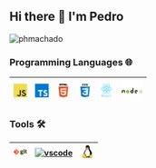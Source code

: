 ## Hi there :call_me_hand: I'm Pedro 

<img src="https://komarev.com/ghpvc/?username=phmachado" alt="phmachado" />

### Programming Languages 🌐

| [<img src="https://raw.githubusercontent.com/github/explore/80688e429a7d4ef2fca1e82350fe8e3517d3494d/topics/javascript/javascript.png" alt="JavaScript" width="24">](https://developer.mozilla.org/en-US/docs/Web/JavaScript) | [<img src="https://raw.githubusercontent.com/github/explore/80688e429a7d4ef2fca1e82350fe8e3517d3494d/topics/typescript/typescript.png" alt="TypeScript" width="24">](https://www.typescriptlang.org/) | [<img src="https://raw.githubusercontent.com/github/explore/80688e429a7d4ef2fca1e82350fe8e3517d3494d/topics/html/html.png" alt="HTML" width="24">](https://developer.mozilla.org/en-US/docs/Web/HTML) | [<img src="https://raw.githubusercontent.com/github/explore/80688e429a7d4ef2fca1e82350fe8e3517d3494d/topics/css/css.png" alt="HTML" width="24">](https://developer.mozilla.org/en-US/docs/Web/CSS) | [<img src="https://raw.githubusercontent.com/devicons/devicon/master/icons/react/react-original-wordmark.svg" alt="React" width="24">](https://pt-br.reactjs.org/) | [<img src="https://raw.githubusercontent.com/devicons/devicon/master/icons/nodejs/nodejs-original-wordmark.svg" alt="Node" width="38">](https://nodejs.org/en/) 
|---|---|---|---|---|---|
 
### Tools 🛠️

| [<img src="https://raw.githubusercontent.com/github/explore/80688e429a7d4ef2fca1e82350fe8e3517d3494d/topics/git/git.png" alt="Git" width="24">](https://git-scm.com/) | [<img src="https://upload.wikimedia.org/wikipedia/commons/thumb/2/2d/Visual_Studio_Code_1.18_icon.svg/1200px-Visual_Studio_Code_1.18_icon.svg.png" alt="vscode" width="24">](https://code.visualstudio.com/) | [<img src="https://raw.githubusercontent.com/devicons/devicon/master/icons/linux/linux-original.svg" alt="Linux" width="24">](https://en.wikipedia.org/wiki/Linux)
---|---|---|
